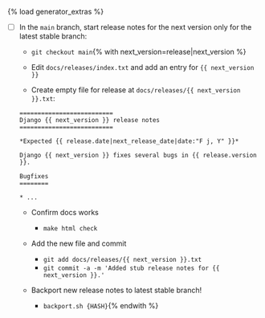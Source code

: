 {% load generator_extras %}
- [ ] In the `main` branch, start release notes for the next version only for the latest stable branch:
    - `git checkout main`{% with next_version=release|next_version %}

    - Edit `docs/releases/index.txt` and add an entry for `{{ next_version }}`

    - Create empty file for release at `docs/releases/{{ next_version }}.txt`:
    ```
    ==========================
    Django {{ next_version }} release notes
    ==========================

    *Expected {{ release.date|next_release_date|date:"F j, Y" }}*

    Django {{ next_version }} fixes several bugs in {{ release.version }}.

    Bugfixes
    ========

    * ...

    ```

    - Confirm docs works
        - `make html check`

    - Add the new file and commit
        - `git add docs/releases/{{ next_version }}.txt`
        - `git commit -a -m 'Added stub release notes for {{ next_version }}.'`

    - Backport new release notes to latest stable branch!
        - `backport.sh {HASH}`{% endwith %}
